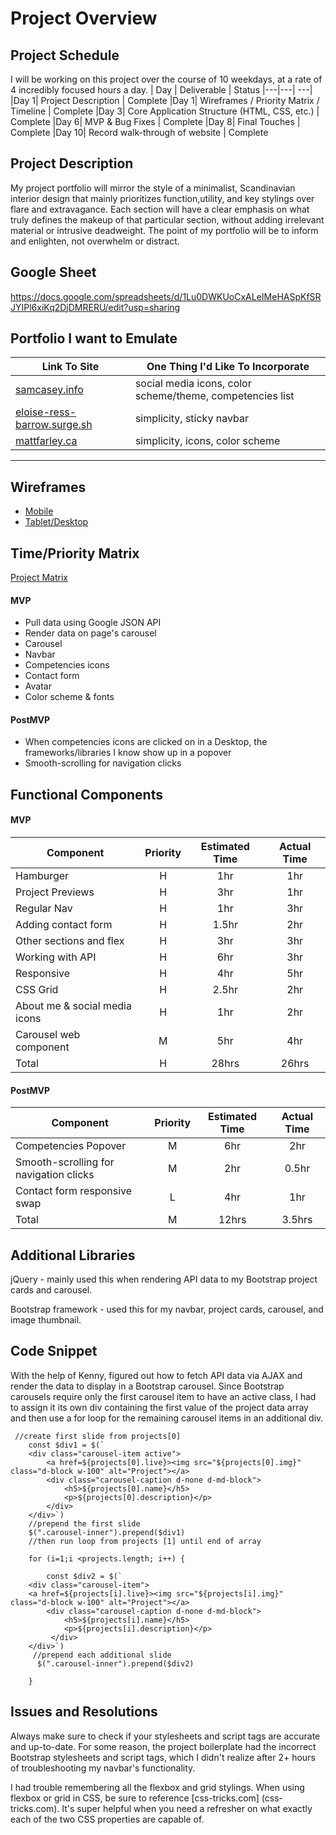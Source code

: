 # Project Overview
## Project Schedule
I will be working on this project over the course of 10 weekdays, at a rate of 4 incredibly focused hours a day. 
|  Day | Deliverable | Status
|---|---| ---|
|Day 1| Project Description | Complete
|Day 1| Wireframes / Priority Matrix / Timeline | Complete
|Day 3| Core Application Structure (HTML, CSS, etc.) | Complete
|Day 6| MVP & Bug Fixes | Complete
|Day 8| Final Touches | Complete
|Day 10| Record walk-through of website | Complete

## Project Description
My project portfolio will mirror the style of a minimalist, Scandinavian interior design that mainly prioritizes function,utility, and key stylings over flare and extravagance. Each section will have a clear emphasis on what truly defines the makeup of that particular section, without adding irrelevant material or intrusive deadweight. The point of my portfolio will be to inform and enlighten, not overwhelm or distract.

## Google Sheet
https://docs.google.com/spreadsheets/d/1Lu0DWKUoCxALeIMeHASpKfSRJYIPl6xiKq2DjDMRERU/edit?usp=sharing

## Portfolio I want to Emulate
Link To Site  | One Thing I'd Like To Incorporate | 
| ------------- | ------------- |
| [samcasey.info](https://samcasey.info/) | social media icons, color scheme/theme, competencies list
| [eloise-ress-barrow.surge.sh](eloise-ress-barrow.surge.sh/) | simplicity, sticky navbar |
| [mattfarley.ca](http://mattfarley.ca/) |  simplicity, icons, color scheme
---

## Wireframes
 
- [Mobile](https://res.cloudinary.com/dvnl2s9um/image/upload/v1608583433/PROJECT_1_Mobile_Tablet_Mockup_mr3aol.png)
- [Tablet/Desktop](https://res.cloudinary.com/dvnl2s9um/image/upload/v1608513483/PROJECT_1_Desktop_Mockup_okimjb.png)


## Time/Priority Matrix 
[Project Matrix](https://res.cloudinary.com/dvnl2s9um/image/upload/v1608582874/Priority_Matrix_hfzcii.jpg)

 

#### MVP
- Pull data using Google JSON API 
- Render data on page's carousel
- Carousel
- Navbar
- Competencies icons
- Contact form
- Avatar
- Color scheme & fonts

#### PostMVP 
- When competencies icons are clicked on in a Desktop, the frameworks/libraries I know show up in a popover
- Smooth-scrolling for navigation clicks

## Functional Components

#### MVP
| Component | Priority | Estimated Time | Actual Time |
| --- | :---: |  :---: | :---: | 
| Hamburger | H | 1hr | 1hr |
| Project Previews | H | 3hr | 1hr |
| Regular Nav | H | 1hr | 3hr |  
| Adding contact form | H | 1.5hr|  2hr | 
| Other sections and flex| H | 3hr | 3hr|
| Working with API | H | 6hr |  3hr | 
| Responsive | H | 4hr | 5hr |
| CSS Grid | H | 2.5hr | 2hr | 
| About me & social media icons | H | 1hr |  2hr |
| Carousel web component | M | 5hr |  4hr |
| Total | H | 28hrs | 26hrs |

#### PostMVP
| Component | Priority | Estimated Time | Actual Time |
| --- | :---: |  :---: | :---: | 
| Competencies Popover | M | 6hr | 2hr |
| Smooth-scrolling for navigation clicks | M | 2hr | 0.5hr |
| Contact form responsive swap | L | 4hr | 1hr |
| Total | M | 12hrs| 3.5hrs |

## Additional Libraries
 jQuery - mainly used this when rendering API data to my Bootstrap project cards and carousel. 

 Bootstrap framework - used this for my navbar, project cards, carousel, and image thumbnail.
 
## Code Snippet
With the help of Kenny, figured out how to fetch API data via AJAX and render the data to display in a Bootstrap carousel. Since Bootstrap carousels require only the first carousel item to have an active class, I had to assign it its own div containing the first value of the project data array and then use a for loop for the remaining carousel items in an additional div. 
```
 //create first slide from projects[0]
    const $div1 = $(`
    <div class="carousel-item active">
        <a href=${projects[0].live}><img src="${projects[0].img}" class="d-block w-100" alt="Project"></a>
        <div class="carousel-caption d-none d-md-block">
            <h5>${projects[0].name}</h5>
            <p>${projects[0].description}</p>
        </div>
    </div>`)
    //prepend the first slide
    $(".carousel-inner").prepend($div1)
    //then run loop from projects [1] until end of array
   
    for (i=1;i <projects.length; i++) {

        const $div2 = $(`
    <div class="carousel-item">
    <a href=${projects[i].live}><img src="${projects[i].img}" class="d-block w-100" alt="Project"></a>
        <div class="carousel-caption d-none d-md-block">
            <h5>${projects[i].name}</h5>
            <p>${projects[i].description}</p>
         </div>
    </div>`)
     //prepend each additional slide 
      $(".carousel-inner").prepend($div2)
        
    }
```
## Issues and Resolutions
 Always make sure to check if your stylesheets and script tags are accurate and up-to-date. For some reason, the project boilerplate had the incorrect Bootstrap stylesheets and script tags, which I didn't realize after 2+ hours of troubleshooting my navbar's functionality. 

 I had trouble remembering all the flexbox and grid stylings. When using flexbox or grid in CSS, be sure to reference
 [css-tricks.com] (css-tricks.com). It's super helpful when you need a refresher on what exactly each of the two CSS properties are capable of. 